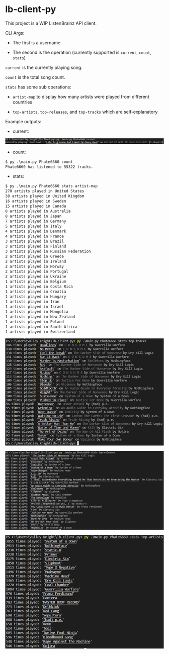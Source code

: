 # lb-client-py

This project is a WIP ListenBrainz API client.

CLI Args:

- The first is a username

- The second is the operation (currently supported is `current`, `count`, `stats`)

`current` is the currently playing song.

`count` is the total song count.

`stats` has some sub operations:

- `artist-map` to display how many artists were played from different countries

- `top-artists`, `top-releases`, and `top-tracks` which are self-explanatory

Example outputs:

- current:

![current](images/current.png "Current Song")

- count:

```
$ py .\main.py Phate6660 count
Phate6660 has listened to 55322 tracks.
```

- stats:

```
$ py .\main.py Phate6660 stats artist-map
270 artists played in United States
38 artists played in United Kingdom
16 artists played in Sweden
15 artists played in Canada
8 artists played in Australia
8 artists played in Japan
7 artists played in Germany
5 artists played in Italy
4 artists played in Denmark
4 artists played in France
3 artists played in Brazil
3 artists played in Finland
3 artists played in Russian Federation
2 artists played in Greece
2 artists played in Ireland
2 artists played in Norway
2 artists played in Portugal
2 artists played in Ukraine
1 artists played in Belgium
1 artists played in Costa Rica
1 artists played in Croatia
1 artists played in Hungary
1 artists played in Iran
1 artists played in Israel
1 artists played in Mongolia
1 artists played in New Zealand
1 artists played in Poland
1 artists played in South Africa
1 artists played in Switzerland
```

![top-tracks](images/top-tracks.png "Top Tracks")

![top-albums](images/top-releases.png "Top Albums")

![top-artists](images/top-artists.png "Top Artists")